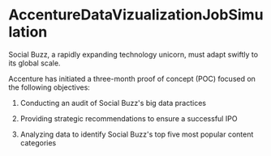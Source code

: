 # AccentureDataVizualizationJobSimulation
Social Buzz, a rapidly expanding technology unicorn, must adapt swiftly to its global scale.

Accenture has initiated a three-month proof of concept (POC) focused on the following objectives:

  1) Conducting an audit of Social Buzz's big data practices

  2) Providing strategic recommendations to ensure a successful IPO

  3) Analyzing data to identify Social Buzz's top five most popular content categories
